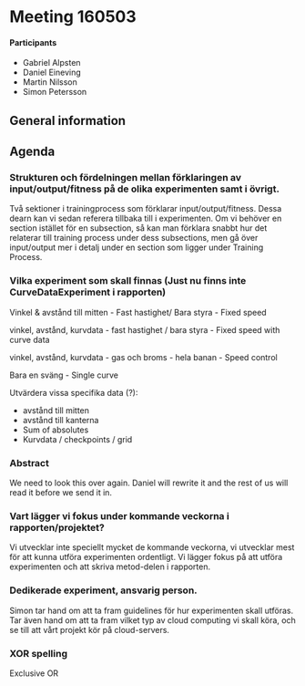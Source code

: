 # Meeting 160503

#### Participants
* Gabriel Alpsten
* Daniel Eineving
* Martin Nilsson
* Simon Petersson

## General information


## Agenda
### Strukturen och fördelningen mellan förklaringen av input/output/fitness på de olika experimenten samt i övrigt.
Två sektioner i trainingprocess som förklarar input/output/fitness. Dessa dearn kan vi sedan referera tillbaka till i experimenten. Om vi behöver en section istället för en subsection, så kan man förklara snabbt hur det relaterar till training process under dess subsections, men gå över input/output mer i detalj under en section som ligger under Training Process.

### Vilka experiment som skall finnas (Just nu finns inte CurveDataExperiment i rapporten)

Vinkel & avstånd till mitten - Fast hastighet/ Bara styra - Fixed speed

vinkel, avstånd, kurvdata - fast hastighet / bara styra - Fixed speed with curve data

vinkel, avstånd, kurvdata - gas och broms - hela banan - Speed control

Bara en sväng - Single curve


Utvärdera vissa specifika data (?):
- avstånd till mitten
- avstånd till kanterna
- Sum of absolutes
- Kurvdata / checkpoints / grid


### Abstract
We need to look this over again. Daniel will rewrite it and the rest of us will read it before we send it in.

### Vart lägger vi fokus under kommande veckorna i rapporten/projektet?
Vi utvecklar inte speciellt mycket de kommande veckorna, vi utvecklar mest för att kunna utföra experimenten ordentligt. Vi lägger fokus på att utföra experimenten och att skriva metod-delen i rapporten.

### Dedikerade experiment, ansvarig person.
Simon tar hand om att ta fram guidelines för hur experimenten skall utföras. Tar även hand om att ta fram vilket typ av cloud computing vi skall köra, och se till att vårt projekt kör på cloud-servers.

### XOR spelling
Exclusive OR